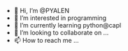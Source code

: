 - 👋 Hi, I’m @PYALEN
- 👀 I’m interested in programming
- 🌱 I’m currently learning python@capl
- 💞️ I’m looking to collaborate on ...
- 📫 How to reach me ...

<!---
PYALEN/PYALEN is a ✨ special ✨ repository because its `README.md` (this file) appears on your GitHub profile.
You can click the Preview link to take a look at your changes.
--->
